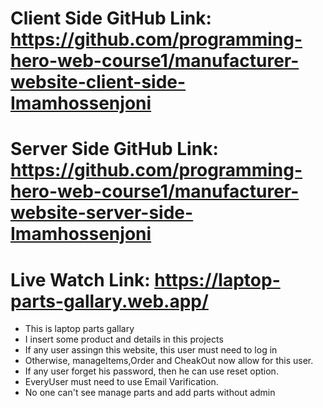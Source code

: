 # Client Side GitHub Link: https://github.com/programming-hero-web-course1/manufacturer-website-client-side-Imamhossenjoni
# Server Side GitHub Link: https://github.com/programming-hero-web-course1/manufacturer-website-server-side-Imamhossenjoni
# Live Watch Link: https://laptop-parts-gallary.web.app/

- This is laptop parts gallary
- I insert some product and details in this projects
- If any user assingn this website, this user must need to log in
- Otherwise, manageItems,Order and CheakOut now allow for this user.
- If any user forget his password, then he can use reset option. 
- EveryUser must need to use Email Varification.
- No one can't see manage parts and add parts without admin